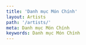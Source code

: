 ```yaml
---
title: 'Danh mục Món Chính'
layout: Artists
path: '/artists/'
meta: Danh mục Món Chính
keywords: Danh mục Món Chính
---
```

